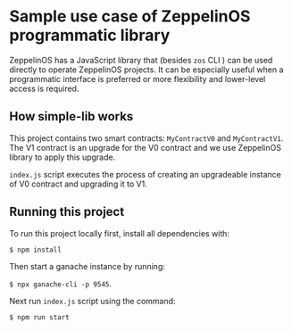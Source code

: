 # Sample use case of ZeppelinOS programmatic library

ZeppelinOS has a JavaScript library that (besides `zos` CLI ) can be used directly to operate ZeppelinOS projects. It can be especially useful when a programmatic interface is preferred or more flexibility and lower-level access is required. 

## How simple-lib works

This project contains two smart contracts: `MyContractV0` and `MyContractV1`. The V1 contract is an upgrade for the V0 contract and we use ZeppelinOS library to apply this upgrade. 

`index.js` script executes the process of creating an upgradeable instance of V0 contract and upgrading it to V1.

## Running this project

To run this project locally first, install all dependencies with:

 `$ npm install`

Then start a ganache instance by running:

 `$ npx ganache-cli -p 9545`. 

Next run `index.js` script using the command:

`$ npm run start`
